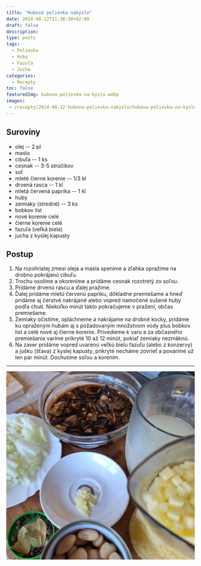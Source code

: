 ```yaml
---
title: "Hubová polievka nakyslo"
date: 2024-08-12T21:36:50+02:00
draft: false
description:
type: posts
tags:
  - Polievka
  - Huby
  - Fazuľa
  - Jucha
categories:
  - Recepty
toc: false
featuredImg: hubova-polievka-na-kyslo.webp
images:
 - /recepty/2024-08-12-hubova-polievka-nakyslo/hubova-polievka-na-kyslo.webp
---
```


## Suroviny

- olej -- 2 pl
- maslo
- cibuľa -- 1 ks
- cesnak -- 3-5 strúčikov
- soľ
- mleté čierne korenie -- 1/3 kl
- drvená rasca -- 1 kl
- mletá červená paprika -- 1 kl
- huby
- zemiaky (stredné) -- 3 ks
- bobkov list
- nové korenie celé
- čierne korenie celé
- fazuľa (veľká biela)
- jucha z kyslej kapusty

## Postup

1. Na rozohriatej zmesi oleja a masla speníme a zľahka opražíme na drobno pokrájanú cibuľu.
2. Trochu osolíme a okoreníme a pridáme cesnak rozotretý zo soľou.
3. Pridáme drvenú rascu a ďalej pražíme.
4. Ďalej pridáme mletú červenú papriku, dôkladne premiešame a hneď pridáme aj čerstvé nakrájané alebo vopred namočené sušené huby podľa chuti. Niekoľko minút takto pokračujeme v pražení, občas premiešame.
5. Zemiaky očistíme, opláchneme a nakrájame na drobné kocky, pridáme ku opraženým hubám aj s požadovaným množstvom vody plus bobkov list a celé nové aj čierne korenie. Privedieme k varu a za občasného premiešania varíme prikryté 10 až 12 minút, pokiaľ zemiaky nezmäknú.
6. Na zaver pridáme vopred uvarenú veľkú bielu fazuľu (alebo z konzervy) a jušku (šťava) z kyslej kapusty, prikryté necháme zovrieť a povaríme už len pár minút. Dochutíme soľou a korením.

---

![Hubová polievka nakyslo](hubova-polievka-na-kyslo.webp "Hubová polievka nakyslo (autor: zwieratko, 2024)")
